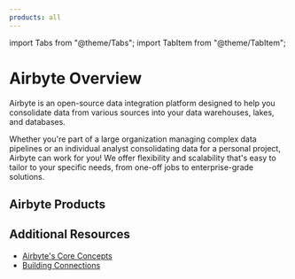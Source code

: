 ```yaml
---
products: all
---
```


import Tabs from "@theme/Tabs";
import TabItem from "@theme/TabItem";

# Airbyte Overview

Airbyte is an open-source data integration platform designed to help you consolidate data from various sources into your data warehouses, lakes, and databases.

Whether you're part of a large organization managing complex data pipelines or an individual analyst consolidating data for a personal project, Airbyte can work for you! We offer flexibility and scalability that's easy to tailor to your specific needs, from one-off jobs to enterprise-grade solutions.


## Airbyte Products

<Grid columns="2">

<CardWithIcon title="Self-Managed Enterprise" description="Highly available, secure data movement for your entire organization. To start with Self-Managed Enterprise, you'll need a license key. For more details, review our Enterprise setup guide. " ctaText="Learn More" ctaLink="../../enterprise-setup" icon="fa-lock" />

<CardWithIcon title="Cloud Teams" description="For organizations
looking to scale efficiently. For more details, talk to our Sales team. " ctaText="Talk to Sales" ctaLink="https://airbyte.com/company/talk-to-sales" icon="fa-lock" />

</Grid>
<Grid columns="2">

<CardWithIcon title="Self-Managed Community (OSS)" description="Deploy locally or in your own infrastructure. Get started immediately without your data leaving your premises." ctaText="OSS Quickstart" ctaLink="oss-quickstart" icon="fa-download" />

<CardWithIcon title="Cloud" description="A Cloud-native version of Airbyte that provides a fully managed experience for data replication, allowing you to focus on moving data while we take care of managing the infrastructure. Free 14-day trial, no credit card required" ctaText="Sign Up for Cloud" ctaLink="https://cloud.airbyte.com/signup" icon="fa-cloud" />

</Grid>

<Grid columns="1">

<CardWithIcon title="pyAirbyte" description="Quickly sync data using Python in your local notebook." ctaText="OSS Quickstart" ctaLink="../pyairbyte/getting-started" icon="fa-download" />


</Grid>


## Additional Resources
- [Airbyte's Core Concepts](../../using-airbyte/core-concepts/)
- [Building Connections](../../cloud/managing-airbyte-cloud/configuring-connections.md)

